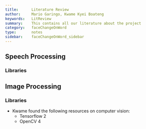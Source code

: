 ```yaml
---
title:      Literature Review
author:     Mario Garingo, Kwame Kyei Boateng 
keywords:   LitReview
summary:    This contains all our literature about the project
category:   faceChangeOnWord
type:       notes
sidebar:    faceChangeOnWord_sidebar 
---
```


## Speech Processing
### Libraries

## Image Processing
### Libraries
- Kwame found the following resources on computer vision:
	- Tensorflow 2
	- OpenCV 4 